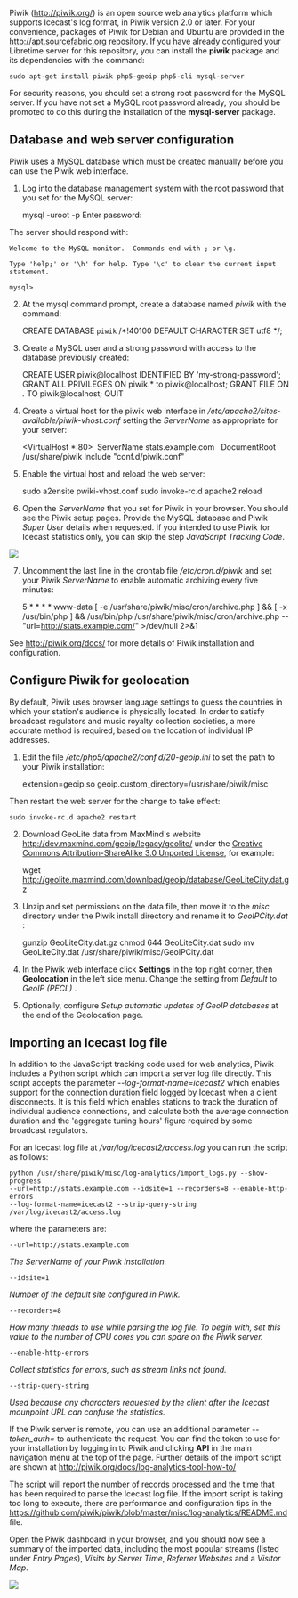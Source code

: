 Piwik (<http://piwik.org/>) is an open source web analytics platform which supports Icecast's log format, in Piwik version 2.0 or later. For your convenience, packages of Piwik for Debian and Ubuntu are provided in the <http://apt.sourcefabric.org> repository. If you have already configured your Libretime server for this repository, you can install the **piwik** package and its dependencies with the command:

    sudo apt-get install piwik php5-geoip php5-cli mysql-server

For security reasons, you should set a strong root password for the MySQL server. If you have not set a MySQL root password already, you should be promoted to do this during the installation of the **mysql-server** package.

Database and web server configuration
-------------------------------------

Piwik uses a MySQL database which must be created manually before you can use the Piwik web interface.

1. Log into the database management system with the root password that you set for the MySQL server:

    mysql -uroot -p
    Enter password:

The server should respond with:

    Welcome to the MySQL monitor.  Commands end with ; or \g.

    Type 'help;' or '\h' for help. Type '\c' to clear the current input statement.

    mysql>

2. At the mysql command prompt, create a database named *piwik* with the command:

    CREATE DATABASE `piwik` /*!40100 DEFAULT CHARACTER SET utf8 */;

3. Create a MySQL user and a strong password with access to the database previously created:

    CREATE USER piwik@localhost IDENTIFIED BY 'my-strong-password';
    GRANT ALL PRIVILEGES ON piwik.* to piwik@localhost;
    GRANT FILE ON *.* TO piwik@localhost;
    QUIT

4. Create a virtual host for the piwik web interface in */etc/apache2/sites-available/piwik-vhost.conf* setting the *ServerName* as appropriate for your server:

    <VirtualHost *:80>
       ServerName stats.example.com
       DocumentRoot /usr/share/piwik
       Include "conf.d/piwik.conf"
    </VirtualHost>

5. Enable the virtual host and reload the web server:

    sudo a2ensite pwiki-vhost.conf
    sudo invoke-rc.d apache2 reload

6. Open the *ServerName* that you set for Piwik in your browser. You should see the Piwik setup pages. Provide the MySQL database and Piwik *Super User* details when requested. If you intended to use Piwik for Icecast statistics only, you can skip the step *JavaScript Tracking Code*.

![](static/Screenshot550-Pwik_setup.png)

7. Uncomment the last line in the crontab file */etc/cron.d/piwik* and set your Piwik *ServerName* to enable automatic archiving every five minutes:

    5 * * * * www-data [ -e /usr/share/piwik/misc/cron/archive.php ] 
    && [ -x /usr/bin/php ] 
    && /usr/bin/php /usr/share/piwik/misc/cron/archive.php 
    -- "url=http://stats.example.com/" >/dev/null 2>&1

See <http://piwik.org/docs/> for more details of Piwik installation and configuration.

Configure Piwik for geolocation
-------------------------------

By default, Piwik uses browser language settings to guess the countries in which your station's audience is physically located. In order to satisfy broadcast regulators and music royalty collection societies, a more accurate method is required, based on the location of individual IP addresses.

1. Edit the file */etc/php5/apache2/conf.d/20-geoip.ini* to set the path to your Piwik installation:

    extension=geoip.so
    geoip.custom_directory=/usr/share/piwik/misc

Then restart the web server for the change to take effect:

    sudo invoke-rc.d apache2 restart

2. Download GeoLite data from MaxMind's website <http://dev.maxmind.com/geoip/legacy/geolite/> under the [Creative Commons Attribution-ShareAlike 3.0 Unported License](http://creativecommons.org/licenses/by-sa/3.0/), for example:

    wget http://geolite.maxmind.com/download/geoip/database/GeoLiteCity.dat.gz

2. Unzip and set permissions on the data file, then move it to the *misc* directory under the Piwik install directory and rename it to *GeoIPCity.dat* :

    gunzip GeoLiteCity.dat.gz
    chmod 644 GeoLiteCity.dat
    sudo mv GeoLiteCity.dat /usr/share/piwik/misc/GeoIPCity.dat

4. In the Piwik web interface click **Settings** in the top right corner, then **Geolocation** in the left side menu. Change the setting from *Default* to *GeoIP (PECL)* .

5. Optionally, configure *Setup automatic updates of GeoIP databases* at the end of the Geolocation page.

Importing an Icecast log file
-----------------------------

In addition to the JavaScript tracking code used for web analytics, Piwik includes a Python script which can import a server log file directly. This script accepts the parameter *--log-format-name=icecast2* which enables support for the connection duration field logged by Icecast when a client disconnects. It is this field which enables stations to track the duration of individual audience connections, and calculate both the average connection duration and the 'aggregate tuning hours' figure required by some broadcast regulators.

For an Icecast log file at */var/log/icecast2/access.log* you can run the script as follows:

    python /usr/share/piwik/misc/log-analytics/import_logs.py --show-progress 
    --url=http://stats.example.com --idsite=1 --recorders=8 --enable-http-errors 
    --log-format-name=icecast2 --strip-query-string /var/log/icecast2/access.log

where the parameters are:

    --url=http://stats.example.com

*The ServerName of your Piwik installation.*

    --idsite=1

*Number of the default site configured in Piwik.*

    --recorders=8

*How many threads to use while parsing the log file. To begin with, set this value to the number of CPU cores you can spare on the Piwik server.*

    --enable-http-errors

*Collect statistics for errors, such as stream links not found.*

    --strip-query-string

*Used because any characters requested by the client after the Icecast mounpoint URL can confuse the statistics.*

If the Piwik server is remote, you can use an additional parameter *--token\_auth=* to authenticate the request. You can find the token to use for your installation by logging in to Piwik and clicking **API** in the main navigation menu at the top of the page. Further details of the import script are shown at <a href="http://piwik.org/docs/log-analytics-tool-how-to/" class="uri" class="moz-txt-link-freetext" title="http://apt.sourcefabric.org">http://piwik.org/docs/log-analytics-tool-how-to/</a>

The script will report the number of records processed and the time that has been required to parse the Icecast log file. If the import script is taking too long to execute, there are performance and configuration tips in the <a href="https://github.com/piwik/piwik/blob/master/misc/log-analytics/README.md" class="uri" class="moz-txt-link-freetext">https://github.com/piwik/piwik/blob/master/misc/log-analytics/README.md</a> file.

Open the Piwik dashboard in your browser, and you should now see a summary of the imported data, including the most popular streams (listed under *Entry Pages*), *Visits by Server Time*, *Referrer Websites* and a *Visitor Map*.

![](static/Screenshot551-Piwik_map.png)
